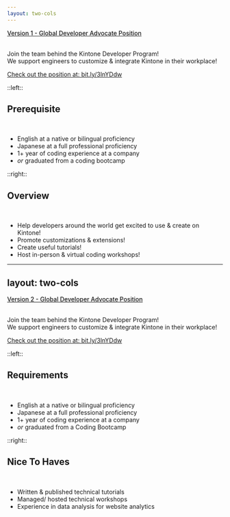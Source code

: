 ```yaml
---
layout: two-cols
---
```

  <div class="text-3xl text-primary dark:text-primary top-1" style="font-weight:500;" >
    <a href="https://cybozu.co.jp/company/job/recruitment/list/global_developer_advocate.html">
      Version 1 - Global Developer Advocate Position <light-icon icon="wand" />
    </a>
  </div>

<br>

Join the team behind the Kintone Developer Program!  
We support engineers to customize & integrate Kintone in their workplace!

  <div class="text-primary dark:text-primary pb-2 pt-4">
    <a href="https://cybozu.co.jp/company/job/recruitment/list/global_developer_advocate.html">
      Check out the position at: bit.ly/3lnYDdw
    </a>
  </div>

::left::

## Prerequisite

<br>

  - English at a native or bilingual proficiency
  - Japanese at a full professional proficiency
  - 1+ year of coding experience at a company
  - *or* graduated from a coding bootcamp

::right::

## Overview

<br>

  - Help developers around the world get excited to use & create on Kintone!  
  - Promote customizations & extensions!  
  - Create useful tutorials!
  - Host in-person & virtual coding workshops!  

---
layout: two-cols
---
  <div class="text-3xl text-primary dark:text-primary top-1" style="font-weight:500;" >
    <a href="https://cybozu.co.jp/company/job/recruitment/list/global_developer_advocate.html">
      Version 2 - Global Developer Advocate Position <light-icon icon="wand" />
    </a>
  </div>

<br>

Join the team behind the Kintone Developer Program!  
We support engineers to customize & integrate Kintone in their workplace!

  <div class="text-primary dark:text-primary pb-2 pt-4">
    <a href="https://cybozu.co.jp/company/job/recruitment/list/global_developer_advocate.html">
      Check out the position at: bit.ly/3lnYDdw
    </a>
  </div>

::left::

## Requirements

<br>

  - English at a native or bilingual proficiency
  - Japanese at a full professional proficiency
  - 1+ year of coding experience at a company
  - *or* graduated from a Coding Bootcamp

::right::

## Nice To Haves

<br>

  - Written & published technical tutorials
  - Managed/ hosted technical workshops
  - Experience in data analysis for website analytics
